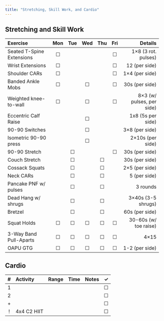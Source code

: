 ```yaml
---
title: "Stretching, Skill Work, and Cardio"
---
```


## Stretching and Skill Work

| Exercise                  | Mon | Tue | Wed | Thu | Fri | Details                   |
|:------------|:-:|:-:|:-:|:-:|:-:|----------:|
| Seated T-Spine Extensions | ☐   |     |     |     | ☐   | 1×8 (3 rot. pulses)       |
| Wrist Extensions          | ☐   |     |     |     | ☐   | 12 (per side)             |
| Shoulder CARs             | ☐   |     |     |     | ☐   | 1×4 (per side)            |
| Banded Ankle Mobs         | ☐   |     | ☐   |     | ☐   | 30s (per side)            |
| Weighted knee-to-wall     | ☐   |     | ☐   |     | ☐   | 8×3 (w/ pulses, per side) |
| Eccentric Calf Raise      |     |     | ☐   |     |     | 1x8 (5s per side)         |
| 90-90 Switches            |     |     | ☐   |     |     | 3×8 (per side)            |
| Isometric 90-90 press     |     |     | ☐   |     |     | 2×10s (per side)          |
| 90-90 Stretch             |     | ☐   |     |     | ☐   | 30s (per side)            |
| Couch Stretch             |     | ☐   |     | ☐   |     | 30s (per side)            |
| Cossack Squats            |     | ☐   |     | ☐   |     | 2×5 (per side)            |
| Neck CARs                 |     | ☐   |     | ☐   |     | 5 (per side)              |
| Pancake PNF w/ pulses     |     | ☐   |     | ☐   |     | 3 rounds                  |
| Dead Hang w/ shrugs       |     | ☐   |     | ☐   |     | 3×40s (3-5 shrugs)        |
| Bretzel                   |     | ☐   |     | ☐   |     | 60s (per side)            |
| Squat Holds               | ☐   | ☐   | ☐   | ☐   | ☐   | 30-60s (w/ toe raise)     |
| 3-Way Band Pull-Aparts    | ☐   | ☐   | ☐   | ☐   | ☐   | 4×15                      |
| OAPU GTG                  | ☐   | ☐   | ☐   | ☐   | ☐   | 1-2 (per side)            |

## Cardio

| # | Activity      | Range | Time  | Notes                               | ✓ |
|:-:|:--------------|:------|:------|:------------------------------------|:-:|
| 1 |               |       |       |                                     | ☐ |
| 2 |               |       |       |                                     | ☐ |
| + |               |       |       |                                     | ☐ |
| ! | 4x4 C2 HIIT   |       |       |                                     | ☐ |

